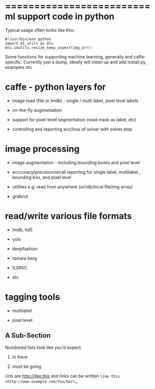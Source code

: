 =========================
ml support code in python
=========================


Typical usage
often looks like this::

    #!/usr/bin/env python
    import ml_utils as mlu
    mlu.imutils.resize_keep_aspect(img_arr):


Some functions for supporting machine learning, generally and caffe-specific. Currently just a dump, ideally will clean up and add install.py, examples etc

caffe - python layers for
=========
* image read (file or lmdb) - single / multi label, pixel level labels

* on-the-fly augmentation

* support for pixel-level segmentation (read mask as label, etc)

* controlling and reporting acc/loss of solver with solver.step

image processing
=========

* image augmentation - including bounding boxes and pixel level

* acccuracy/precision/recall reporting for single label, multilabel , bounding box, and pixel level

* utilities e.g. read from anywhere (url/db/local file/img array)
    
* grabcut

read/write various file formats
=========

* lmdb, hd5

* yolo
    
* deepfashion

* tamara berg

* ILSRVC
    
* etc


tagging tools
=========

* multilabel
    
* pixel level


A Sub-Section
-------------

Numbered lists look like you'd expect:

1. hi there

2. must be going

Urls are http://like.this and links can be
written `like this <http://www.example.com/foo/bar>`_.